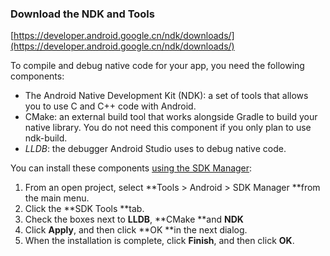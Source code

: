### Download the NDK and Tools

[https://developer.android.google.cn/ndk/downloads/](https://developer.android.google.cn/ndk/downloads/)

To compile and debug native code for your app, you need the following components:

* The Android Native Development Kit \(NDK\): a set of tools that allows you to use C and C++ code with Android.
* CMake: an external build tool that works alongside Gradle to build your native library. You do not need this component if you only plan to use ndk-build.
* _LLDB_: the debugger Android Studio uses to debug native code.

You can install these components [using the SDK Manager](https://developer.android.google.cn/studio/intro/update.html#sdk-manager):

1. From an open project, select **Tools &gt; Android &gt; SDK Manager **from the main menu.
2. Click the **SDK Tools **tab.
3. Check the boxes next to **LLDB**, **CMake **and **NDK**
4. Click **Apply**, and then click **OK **in the next dialog.
5. When the installation is complete, click **Finish**, and then click **OK**.









